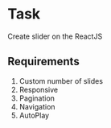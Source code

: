 # Task
Create slider on the ReactJS

## Requirements
1. Custom number of slides
2. Responsive
3. Pagination
4. Navigation
5. AutoPlay

